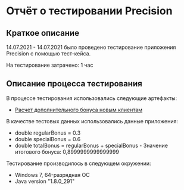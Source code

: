 # Отчёт о тестировании Precision

## Краткое описание

14.07.2021 - 14.07.2021 было проведено тестирование приложения Precision с помощью тест-кейса.

На тестирование затрачено: 1 час

## Описание процесса тестирования

В процессе тестирования использовались следующие артефакты:
* [Расчет дополнительного бонуса новым клиентам](https://docs.google.com/spreadsheets/d/1F5QF0jV2MkHaNofRXt55uNNJ_YTCHFCg6iSho7s-8V8/edit?usp=sharing)

В качестве тестовых данных использовались данные приложения:
* double regularBonus = 0.3
* double specialBonus = 0.6
* double totalBonus = regularBonus + specialBonus - Значение итогового бонуса: 0,8999999999999999

Тестирование производилось в следующем окружении:
* Windows 7, 64-разрядная ОС
* Java version "1.8.0_291"
